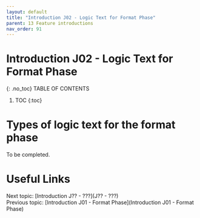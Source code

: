 ```yaml
---
layout: default
title: "Introduction J02 - Logic Text for Format Phase"
parent: 13 Feature introductions
nav_order: 91
---
```


# Introduction J02 - Logic Text for Format Phase
{: .no_toc}
TABLE OF CONTENTS 
1. TOC
{:toc}  

# Types of logic text for the format phase
To be completed.  
  




# Useful Links
Next topic: [Introduction J?? - ???](J?? - ???)  
Previous topic: [Introduction J01 - Format Phase](Introduction J01 - Format Phase)  

